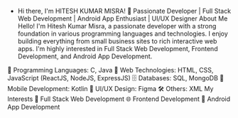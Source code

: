 - Hi there, I'm HITESH KUMAR MISRA! 👋
Passionate Developer | Full Stack Web Development | Android App Enthusiast | UI/UX Designer
About Me
Hello! I'm Hitesh Kumar Misra, a passionate developer with a strong foundation in various programming languages and technologies. I enjoy building everything from small business sites to rich interactive web apps. I'm highly interested in Full Stack Web Development, Frontend Development, and Android App Development.

🌟 Programming Languages: C, Java
🔧 Web Technologies: HTML, CSS, JavaScript (ReactJS, NodeJS, ExpressJS)
🗄️ Databases: SQL, MongoDB
📱 Mobile Development: Kotlin
🎨 UI/UX Design: Figma
🛠️ Others: XML
My Interests
🚀 Full Stack Web Development
🌐 Frontend Development
📱 Android App Development
<!---
Hitesh060201/Hitesh060201 is a ✨ special ✨ repository because its `README.md` (this file) appears on your GitHub profile.
You can click the Preview link to take a look at your changes.
--->
